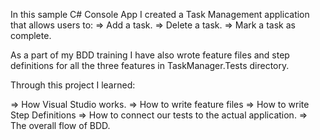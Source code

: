 In this sample C# Console App I created a Task Management application that allows users to:
=> Add a task.
=> Delete a task.
=> Mark a task as complete.

As a part of my BDD training I have also wrote feature files and step definitions for all the three features in TaskManager.Tests directory.

Through this project I learned:

=> How Visual Studio works.
=> How to write feature files
=> How to write Step Definitions
=> How to connect our tests to the actual application.
=> The overall flow of BDD.

